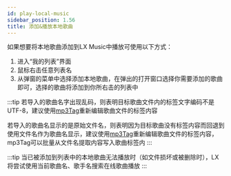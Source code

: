 ```yaml
---
id: play-local-music
sidebar_position: 1.56
title: 添加&播放本地歌曲
---
```


如果想要将本地歌曲添加到LX Music中播放可使用以下方式：

1. 进入“我的列表”界面
2. 鼠标右击任意列表名
3. 从弹窗的菜单中选择添加本地歌曲，在弹出的打开窗口选择你需要添加的歌曲即可，选择的歌曲将添加到你所右击的列表中

:::tip
若导入的歌曲名字出现乱码，则表明目标歌曲文件内的标签文字编码不是UTF-8，建议使用[mp3Tag](https://www.mp3tag.de/en/download.html)重新编辑歌曲文件的标签内容

若导入的歌曲名显示的是原始文件名，则表明因为目标歌曲没有标签内容而回退到使用文件名作为歌曲名显示，建议使用[mp3Tag](https://www.mp3tag.de/en/download.html)重新编辑歌曲文件的标签内容，mp3Tag可以批量从文件名提取内容写入歌曲标签内
:::

:::tip
当已被添加到列表中的本地歌曲无法播放时（如文件损坏或被删除时），LX将尝试使用当前歌曲名、歌手名搜索在线歌曲播放
:::

